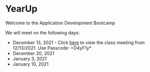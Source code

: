 # YearUp

Welcome to the Application Development Bootcamp 

We will meet on the following days:
* December 13, 2021 - Click [here](https://yearup.zoom.us/rec/share/My7M5xGK7Fox9L6GZ1qmvIwLLimdAEkrfwMKcsV5Ye6ZrNXmlNCg8GJp2YsA5dZt.dQVMRzyNy5qYcckq) to view the class meeting from 12/13/2021. Use Passcode: =D4yF1y*
* December 20, 2021
* January 3, 2021
* January 10, 2021
